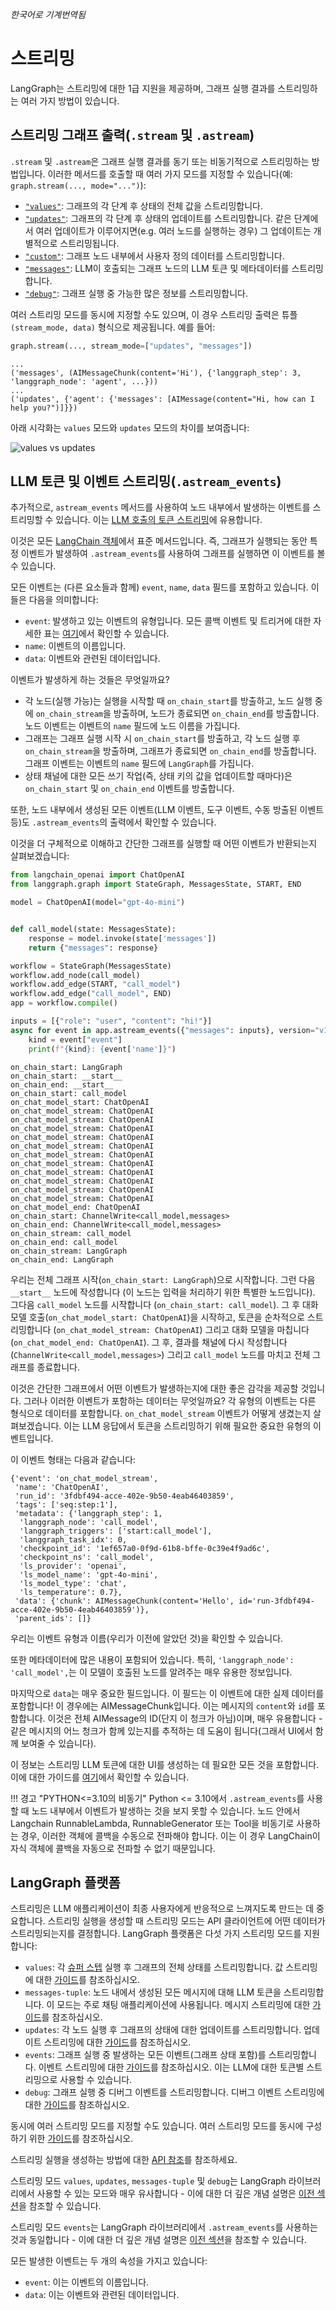 _한국어로 기계번역됨_

# 스트리밍

LangGraph는 스트리밍에 대한 1급 지원을 제공하며, 그래프 실행 결과를 스트리밍하는 여러 가지 방법이 있습니다.

## 스트리밍 그래프 출력(`.stream` 및 `.astream`)

`.stream` 및 `.astream`은 그래프 실행 결과를 동기 또는 비동기적으로 스트리밍하는 방법입니다. 이러한 메서드를 호출할 때 여러 가지 모드를 지정할 수 있습니다(예: `graph.stream(..., mode="...")`):

- [`"values"`](../how-tos/streaming.ipynb#values): 그래프의 각 단계 후 상태의 전체 값을 스트리밍합니다.
- [`"updates"`](../how-tos/streaming.ipynb#updates): 그래프의 각 단계 후 상태의 업데이트를 스트리밍합니다. 같은 단계에서 여러 업데이트가 이루어지면(e.g. 여러 노드를 실행하는 경우) 그 업데이트는 개별적으로 스트리밍됩니다.
- [`"custom"`](../how-tos/streaming.ipynb#custom): 그래프 노드 내부에서 사용자 정의 데이터를 스트리밍합니다.
- [`"messages"`](../how-tos/streaming-tokens.ipynb): LLM이 호출되는 그래프 노드의 LLM 토큰 및 메타데이터를 스트리밍합니다.
- [`"debug"`](../how-tos/streaming.ipynb#debug): 그래프 실행 중 가능한 많은 정보를 스트리밍합니다.

여러 스트리밍 모드를 동시에 지정할 수도 있으며, 이 경우 스트리밍 출력은 튜플 `(stream_mode, data)` 형식으로 제공됩니다. 예를 들어:

```python
graph.stream(..., stream_mode=["updates", "messages"])
```

```
...
('messages', (AIMessageChunk(content='Hi'), {'langgraph_step': 3, 'langgraph_node': 'agent', ...}))
...
('updates', {'agent': {'messages': [AIMessage(content="Hi, how can I help you?")]}})
```

아래 시각화는 `values` 모드와 `updates` 모드의 차이를 보여줍니다:

![values vs updates](../static/values_vs_updates.png)


## LLM 토큰 및 이벤트 스트리밍(`.astream_events`)

추가적으로, `astream_events` 메서드를 사용하여 노드 내부에서 발생하는 이벤트를 스트리밍할 수 있습니다. 이는 [LLM 호출의 토큰 스트리밍](../how-tos/streaming-tokens.ipynb)에 유용합니다.

이것은 모든 [LangChain 객체](https://python.langchain.com/docs/concepts/#runnable-interface)에서 표준 메서드입니다. 즉, 그래프가 실행되는 동안 특정 이벤트가 발생하여 `.astream_events`를 사용하여 그래프를 실행하면 이 이벤트를 볼 수 있습니다.

모든 이벤트는 (다른 요소들과 함께) `event`, `name`, `data` 필드를 포함하고 있습니다. 이들은 다음을 의미합니다:

- `event`: 발생하고 있는 이벤트의 유형입니다. 모든 콜백 이벤트 및 트리거에 대한 자세한 표는 [여기](https://python.langchain.com/docs/concepts/#callback-events)에서 확인할 수 있습니다.
- `name`: 이벤트의 이름입니다.
- `data`: 이벤트와 관련된 데이터입니다.

이벤트가 발생하게 하는 것들은 무엇일까요?

* 각 노드(실행 가능)는 실행을 시작할 때 `on_chain_start`를 방출하고, 노드 실행 중에 `on_chain_stream`을 방출하며, 노드가 종료되면 `on_chain_end`를 방출합니다. 노드 이벤트는 이벤트의 `name` 필드에 노드 이름을 가집니다.
* 그래프는 그래프 실행 시작 시 `on_chain_start`를 방출하고, 각 노드 실행 후 `on_chain_stream`을 방출하며, 그래프가 종료되면 `on_chain_end`를 방출합니다. 그래프 이벤트는 이벤트의 `name` 필드에 `LangGraph`를 가집니다.
* 상태 채널에 대한 모든 쓰기 작업(즉, 상태 키의 값을 업데이트할 때마다)은 `on_chain_start` 및 `on_chain_end` 이벤트를 방출합니다.

또한, 노드 내부에서 생성된 모든 이벤트(LLM 이벤트, 도구 이벤트, 수동 방출된 이벤트 등)도 `.astream_events`의 출력에서 확인할 수 있습니다.

이것을 더 구체적으로 이해하고 간단한 그래프를 실행할 때 어떤 이벤트가 반환되는지 살펴보겠습니다:

```python
from langchain_openai import ChatOpenAI
from langgraph.graph import StateGraph, MessagesState, START, END

model = ChatOpenAI(model="gpt-4o-mini")


def call_model(state: MessagesState):
    response = model.invoke(state['messages'])
    return {"messages": response}

workflow = StateGraph(MessagesState)
workflow.add_node(call_model)
workflow.add_edge(START, "call_model")
workflow.add_edge("call_model", END)
app = workflow.compile()

inputs = [{"role": "user", "content": "hi!"}]
async for event in app.astream_events({"messages": inputs}, version="v1"):
    kind = event["event"]
    print(f"{kind}: {event['name']}")
```
```shell
on_chain_start: LangGraph
on_chain_start: __start__
on_chain_end: __start__
on_chain_start: call_model
on_chat_model_start: ChatOpenAI
on_chat_model_stream: ChatOpenAI
on_chat_model_stream: ChatOpenAI
on_chat_model_stream: ChatOpenAI
on_chat_model_stream: ChatOpenAI
on_chat_model_stream: ChatOpenAI
on_chat_model_stream: ChatOpenAI
on_chat_model_stream: ChatOpenAI
on_chat_model_stream: ChatOpenAI
on_chat_model_stream: ChatOpenAI
on_chat_model_stream: ChatOpenAI
on_chat_model_stream: ChatOpenAI
on_chat_model_end: ChatOpenAI
on_chain_start: ChannelWrite<call_model,messages>
on_chain_end: ChannelWrite<call_model,messages>
on_chain_stream: call_model
on_chain_end: call_model
on_chain_stream: LangGraph
on_chain_end: LangGraph
```

우리는 전체 그래프 시작(`on_chain_start: LangGraph`)으로 시작합니다. 그런 다음 `__start__` 노드에 작성합니다 (이 노드는 입력을 처리하기 위한 특별한 노드입니다).
그다음 `call_model` 노드를 시작합니다 (`on_chain_start: call_model`). 그 후 대화 모델 호출(`on_chat_model_start: ChatOpenAI`)을 시작하고,
토큰을 순차적으로 스트리밍합니다 (`on_chat_model_stream: ChatOpenAI`) 그리고 대화 모델을 마칩니다 (`on_chat_model_end: ChatOpenAI`). 그 후,
결과를 채널에 다시 작성합니다 (`ChannelWrite<call_model,messages>`) 그리고 `call_model` 노드를 마치고 전체 그래프를 종료합니다.

이것은 간단한 그래프에서 어떤 이벤트가 발생하는지에 대한 좋은 감각을 제공할 것입니다. 그러나 이러한 이벤트가 포함하는 데이터는 무엇일까요?
각 유형의 이벤트는 다른 형식으로 데이터를 포함합니다. `on_chat_model_stream` 이벤트가 어떻게 생겼는지 살펴보겠습니다. 이는 LLM 응답에서 토큰을 스트리밍하기 위해 필요한 중요한 유형의 이벤트입니다.

이 이벤트 형태는 다음과 같습니다:

```shell
{'event': 'on_chat_model_stream',
 'name': 'ChatOpenAI',
 'run_id': '3fdbf494-acce-402e-9b50-4eab46403859',
 'tags': ['seq:step:1'],
 'metadata': {'langgraph_step': 1,
  'langgraph_node': 'call_model',
  'langgraph_triggers': ['start:call_model'],
  'langgraph_task_idx': 0,
  'checkpoint_id': '1ef657a0-0f9d-61b8-bffe-0c39e4f9ad6c',
  'checkpoint_ns': 'call_model',
  'ls_provider': 'openai',
  'ls_model_name': 'gpt-4o-mini',
  'ls_model_type': 'chat',
  'ls_temperature': 0.7},
 'data': {'chunk': AIMessageChunk(content='Hello', id='run-3fdbf494-acce-402e-9b50-4eab46403859')},
 'parent_ids': []}
```
우리는 이벤트 유형과 이름(우리가 이전에 알았던 것)을 확인할 수 있습니다.

또한 메타데이터에 많은 내용이 포함되어 있습니다. 특히, `'langgraph_node': 'call_model',`는 이 모델이 호출된 노드를 알려주는 매우 유용한 정보입니다.

마지막으로 `data`는 매우 중요한 필드입니다. 이 필드는 이 이벤트에 대한 실제 데이터를 포함합니다! 이 경우에는 AIMessageChunk입니다. 이는 메시지의 `content`와 `id`를 포함합니다.
이것은 전체 AIMessage의 ID(단지 이 청크가 아님)이며, 매우 유용합니다 - 같은 메시지의 어느 청크가 함께 있는지를 추적하는 데 도움이 됩니다(그래서 UI에서 함께 보여줄 수 있습니다).

이 정보는 스트리밍 LLM 토큰에 대한 UI를 생성하는 데 필요한 모든 것을 포함합니다. 이에 대한 가이드를 [여기](../how-tos/streaming-tokens.ipynb)에서 확인할 수 있습니다.


!!! 경고 "PYTHON<=3.10의 비동기"
    Python <= 3.10에서 `.astream_events`를 사용할 때 노드 내부에서 이벤트가 발생하는 것을 보지 못할 수 있습니다. 노드 안에서 Langchain RunnableLambda, RunnableGenerator 또는 Tool을 비동기로 사용하는 경우, 이러한 객체에 콜백을 수동으로 전파해야 합니다. 이는 이 경우 LangChain이 자식 객체에 콜백을 자동으로 전파할 수 없기 때문입니다.


## LangGraph 플랫폼

스트리밍은 LLM 애플리케이션이 최종 사용자에게 반응적으로 느껴지도록 만드는 데 중요합니다. 스트리밍 실행을 생성할 때 스트리밍 모드는 API 클라이언트에 어떤 데이터가 스트리밍되는지를 결정합니다. LangGraph 플랫폼은 다섯 가지 스트리밍 모드를 지원합니다:

- `values`: 각 [슈퍼 스텝](https://langchain-ai.github.io/langgraph/concepts/low_level/#graphs) 실행 후 그래프의 전체 상태를 스트리밍합니다. 값 스트리밍에 대한 [가이드](../cloud/how-tos/stream_values.md)를 참조하십시오.
- `messages-tuple`: 노드 내에서 생성된 모든 메시지에 대해 LLM 토큰을 스트리밍합니다. 이 모드는 주로 채팅 애플리케이션에 사용됩니다. 메시지 스트리밍에 대한 [가이드](../cloud/how-tos/stream_messages.md)를 참조하십시오.
- `updates`: 각 노드 실행 후 그래프의 상태에 대한 업데이트를 스트리밍합니다. 업데이트 스트리밍에 대한 [가이드](../cloud/how-tos/stream_updates.md)를 참조하십시오.
- `events`: 그래프 실행 중 발생하는 모든 이벤트(그래프 상태 포함)를 스트리밍합니다. 이벤트 스트리밍에 대한 [가이드](../cloud/how-tos/stream_events.md)를 참조하십시오. 이는 LLM에 대한 토큰별 스트리밍으로 사용할 수 있습니다.
- `debug`: 그래프 실행 중 디버그 이벤트를 스트리밍합니다. 디버그 이벤트 스트리밍에 대한 [가이드](../cloud/how-tos/stream_debug.md)를 참조하십시오.

동시에 여러 스트리밍 모드를 지정할 수도 있습니다. 여러 스트리밍 모드를 동시에 구성하기 위한 [가이드](../cloud/how-tos/stream_multiple.md)를 참조하십시오.

스트리밍 실행을 생성하는 방법에 대한 [API 참조](../cloud/reference/api/api_ref.html#tag/threads-runs/POST/threads/{thread_id}/runs/stream)를 참조하세요.

스트리밍 모드 `values`, `updates`, `messages-tuple` 및 `debug`는 LangGraph 라이브러리에서 사용할 수 있는 모드와 매우 유사합니다 - 이에 대한 더 깊은 개념 설명은 [이전 섹션](#streaming-graph-outputs-stream-and-astream)을 참조할 수 있습니다.

스트리밍 모드 `events`는 LangGraph 라이브러리에서 `.astream_events`를 사용하는 것과 동일합니다 - 이에 대한 더 깊은 개념 설명은 [이전 섹션](#streaming-graph-outputs-stream-and-astream)을 참조할 수 있습니다.

모든 발생한 이벤트는 두 개의 속성을 가지고 있습니다:

- `event`: 이는 이벤트의 이름입니다.
- `data`: 이는 이벤트와 관련된 데이터입니다.